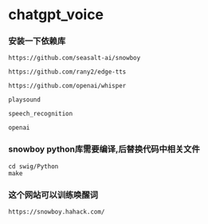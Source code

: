 # chatgpt_voice
### 安装一下依赖库
```
https://github.com/seasalt-ai/snowboy

https://github.com/rany2/edge-tts

https://github.com/openai/whisper

playsound

speech_recognition

openai
```

### snowboy python库需要编译,后替换代码中相关文件
```
cd swig/Python
make
```
### 这个网站可以训练唤醒词
```
https://snowboy.hahack.com/
```
